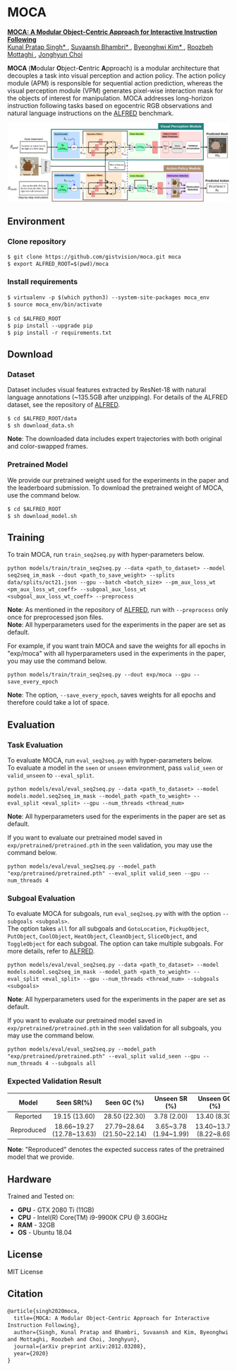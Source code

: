 # MOCA
<a href="http://arxiv.org/abs/2012.03208"> <b> MOCA: A Modular Object-Centric Approach for Interactive Instruction Following </b> </a>
<br>
<a href="https://kunalmessi10.github.io/"> Kunal Pratap Singh* </a>,
<a href="https://www.linkedin.com/in/suvaansh-bhambri-1784bab7/"> Suvaansh Bhambri* </a>,
<a href="https://bhkim94.github.io/"> Byeonghwi Kim* </a>,
<a href="http://roozbehm.info/"> Roozbeh Mottaghi </a>,
<a href="http://ppolon.github.io/"> Jonghyun Choi </a>

<b> MOCA </b> (<b>M</b>odular <b>O</b>bject-<b>C</b>entric <b>A</b>pproach) is a modular architecture that decouples a task into visual perception and action policy.
The action policy module (APM) is responsible for sequential action prediction, whereas the visual perception module (VPM) generates pixel-wise interaction mask for the objects of interest for manipulation.
MOCA addresses long-horizon instruction following tasks based on egocentric RGB observations and natural language instructions on the <a href="https://github.com/askforalfred/alfred">ALFRED</a> benchmark.

<img src="media/moca.png" alt="MOCA">


## Environment
### Clone repository
```
$ git clone https://github.com/gistvision/moca.git moca
$ export ALFRED_ROOT=$(pwd)/moca
```

### Install requirements
```
$ virtualenv -p $(which python3) --system-site-packages moca_env
$ source moca_env/bin/activate

$ cd $ALFRED_ROOT
$ pip install --upgrade pip
$ pip install -r requirements.txt
```


## Download
### Dataset
Dataset includes visual features extracted by ResNet-18 with natural language annotations (~135.5GB after unzipping).
For details of the ALFRED dataset, see the repository of <a href="https://github.com/askforalfred/alfred">ALFRED</a>.
```
$ cd $ALFRED_ROOT/data
$ sh download_data.sh
```
**Note**: The downloaded data includes expert trajectories with both original and color-swapped frames.

### Pretrained Model
We provide our pretrained weight used for the experiments in the paper and the leaderboard submission.
To download the pretrained weight of MOCA, use the command below.
```
$ cd $ALFRED_ROOT
$ sh download_model.sh
```

## Training
To train MOCA, run `train_seq2seq.py` with hyper-parameters below. <br>
```
python models/train/train_seq2seq.py --data <path_to_dataset> --model seq2seq_im_mask --dout <path_to_save_weight> --splits data/splits/oct21.json --gpu --batch <batch_size> --pm_aux_loss_wt <pm_aux_loss_wt_coeff> --subgoal_aux_loss_wt <subgoal_aux_loss_wt_coeff> --preprocess
```
**Note**: As mentioned in the repository of <a href="https://github.com/askforalfred/alfred/tree/master/models">ALFRED</a>, run with `--preprocess` only once for preprocessed json files. <br>
**Note**: All hyperparameters used for the experiments in the paper are set as default.

For example, if you want train MOCA and save the weights for all epochs in "exp/moca" with all hyperparameters used in the experiments in the paper, you may use the command below. <br>
```
python models/train/train_seq2seq.py --dout exp/moca --gpu --save_every_epoch
```
**Note**: The option, `--save_every_epoch`, saves weights for all epochs and therefore could take a lot of space.


## Evaluation
### Task Evaluation
To evaluate MOCA, run `eval_seq2seq.py` with hyper-parameters below. <br>
To evaluate a model in the `seen` or `unseen` environment, pass `valid_seen` or `valid_unseen` to `--eval_split`.
```
python models/eval/eval_seq2seq.py --data <path_to_dataset> --model models.model.seq2seq_im_mask --model_path <path_to_weight> --eval_split <eval_split> --gpu --num_threads <thread_num>
```
**Note**: All hyperparameters used for the experiments in the paper are set as default.

If you want to evaluate our pretrained model saved in `exp/pretrained/pretrained.pth` in the `seen` validation, you may use the command below.
```
python models/eval/eval_seq2seq.py --model_path "exp/pretrained/pretrained.pth" --eval_split valid_seen --gpu --num_threads 4
```

### Subgoal Evaluation
To evaluate MOCA for subgoals, run `eval_seq2seq.py` with with the option `--subgoals <subgoals>`. <br>
The option takes `all` for all subgoals and `GotoLocation`, `PickupObject`, `PutObject`, `CoolObject`, `HeatObject`, `CleanObject`, `SliceObject`, and `ToggleObject` for each subgoal.
The option can take multiple subgoals.
For more details, refer to <a href="https://github.com/askforalfred/alfred/tree/master/models">ALFRED</a>.
```
python models/eval/eval_seq2seq.py --data <path_to_dataset> --model models.model.seq2seq_im_mask --model_path <path_to_weight> --eval_split <eval_split> --gpu --num_threads <thread_num> --subgoals <subgoals>
```
**Note**: All hyperparameters used for the experiments in the paper are set as default.

If you want to evaluate our pretrained model saved in `exp/pretrained/pretrained.pth` in the `seen` validation for all subgoals, you may use the command below.
```
python models/eval/eval_seq2seq.py --model_path "exp/pretrained/pretrained.pth" --eval_split valid_seen --gpu --num_threads 4 --subgoals all
```

### Expected Validation Result
| Model      | Seen SR(%)                  | Seen GC (%)                 | Unseen SR (%)           | Unseen GC (%)             |
|:----------:|:---------------------------:|:---------------------------:|:-----------------------:|:-------------------------:|
| Reported   | 19.15        (13.60)        | 28.50 (22.30)               | 3.78 (2.00)             | 13.40 (8.30)              |
| Reproduced | 18.66\~19.27 (12.78\~13.63) | 27.79\~28.64 (21.50\~22.14) | 3.65\~3.78 (1.94\~1.99) | 13.40\~13.77 (8.22\~8.69) |

**Note**: "Reproduced" denotes the expected success rates of the pretrained model that we provide.


## Hardware 
Trained and Tested on:
- **GPU** - GTX 2080 Ti (11GB)
- **CPU** - Intel(R) Core(TM) i9-9900K CPU @ 3.60GHz
- **RAM** - 32GB
- **OS** - Ubuntu 18.04


## License
MIT License


## Citation
```
@article{singh2020moca,
  title={MOCA: A Modular Object-Centric Approach for Interactive Instruction Following},
  author={Singh, Kunal Pratap and Bhambri, Suvaansh and Kim, Byeonghwi and Mottaghi, Roozbeh and Choi, Jonghyun},
  journal={arXiv preprint arXiv:2012.03208},
  year={2020}
}
```
